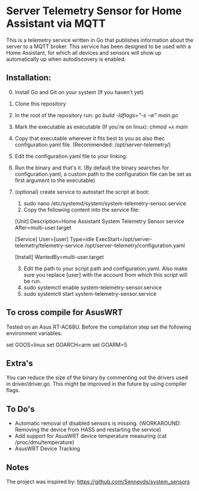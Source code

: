 # Server Telemetry Sensor for Home Assistant via MQTT
This is a telemetry service written in Go that publishes information about the server to a MQTT broker.
This service has been designed to be used with a Home Assistant, for which all devices and sensors will show up 
automatically up when autodiscovery is enabled.

## Installation:
0. Install Go and Git on your system (If you haven't yet)
1. Clone this repository
2. In the root of the repository run: *go build -ldflags="-s -w" main.go*
3. Mark the executable as executable (If you're on linux): *chmod +x main*
4. Copy that executable wherever it fits best to you as also thec configuration.yaml file. (Recommended: /opt/server-telemetry/)
5. Edit the configuration.yaml file to your linking.
6. Run the binary and that's it. (By default the binary searches for configuration.yaml, a custom path to the configuration 
file can be set as first argument to the executable)

7. (optional) create service to autostart the script at boot:
    1. sudo nano /etc/systemd/system/system-telemetry-sensor.service
    2. Copy the following content into the service file:
    
    [Unit]
    Description=Home Assistant System Telemetry Sensor service
    After=multi-user.target

    [Service]
    User=[user]
    Type=idle
    ExecStart=/opt/server-telemetry/telemetry-service /opt/server-telemetry/configuration.yaml

    [Install]
    WantedBy=multi-user.target
    
    3. Edit the path to your script path and configuration.yaml. Also make sure you replace [user] with the account from which this script will be run.
    4. sudo systemctl enable system-telemetry-sensor.service 
    5. sudo systemctl start system-telemetry-sensor.service

## To cross compile for AsusWRT
Tested on an Asus RT-AC68U. Before the compilation step set the following environment variables:

set GOOS=linux
set GOARCH=arm
set GOARM=5

## Extra's
You can reduce the size of the binary by commenting out the drivers used in driver/driver.go. This might be improved 
in the future by using compiler flags.

## To Do's
- Automatic removal of disabled sensors is missing. (WORKAROUND: Removing the device from HASS and restarting the service)
- Add support for AsusWRT device temperature measuring (cat /proc/dmu/temperature)
- AsusWRT Device Tracking

## Notes

The project was inspired by: https://github.com/Sennevds/system_sensors